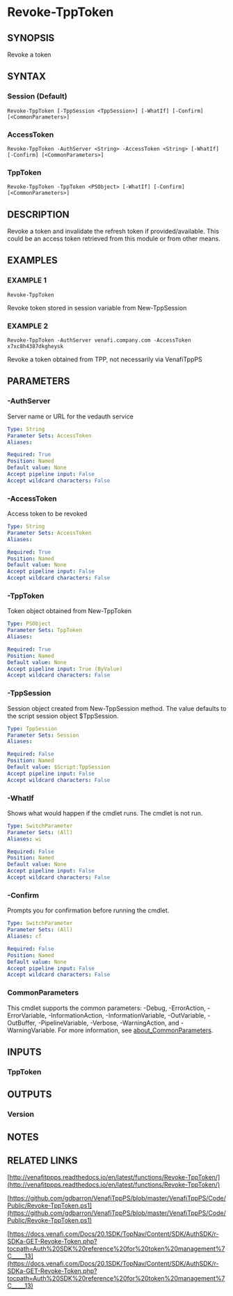 # Revoke-TppToken

## SYNOPSIS
Revoke a token

## SYNTAX

### Session (Default)
```
Revoke-TppToken [-TppSession <TppSession>] [-WhatIf] [-Confirm] [<CommonParameters>]
```

### AccessToken
```
Revoke-TppToken -AuthServer <String> -AccessToken <String> [-WhatIf] [-Confirm] [<CommonParameters>]
```

### TppToken
```
Revoke-TppToken -TppToken <PSObject> [-WhatIf] [-Confirm] [<CommonParameters>]
```

## DESCRIPTION
Revoke a token and invalidate the refresh token if provided/available.
This could be an access token retrieved from this module or from other means.

## EXAMPLES

### EXAMPLE 1
```
Revoke-TppToken
```

Revoke token stored in session variable from New-TppSession

### EXAMPLE 2
```
Revoke-TppToken -AuthServer venafi.company.com -AccessToken x7xc8h4387dkgheysk
```

Revoke a token obtained from TPP, not necessarily via VenafiTppPS

## PARAMETERS

### -AuthServer
Server name or URL for the vedauth service

```yaml
Type: String
Parameter Sets: AccessToken
Aliases:

Required: True
Position: Named
Default value: None
Accept pipeline input: False
Accept wildcard characters: False
```

### -AccessToken
Access token to be revoked

```yaml
Type: String
Parameter Sets: AccessToken
Aliases:

Required: True
Position: Named
Default value: None
Accept pipeline input: False
Accept wildcard characters: False
```

### -TppToken
Token object obtained from New-TppToken

```yaml
Type: PSObject
Parameter Sets: TppToken
Aliases:

Required: True
Position: Named
Default value: None
Accept pipeline input: True (ByValue)
Accept wildcard characters: False
```

### -TppSession
Session object created from New-TppSession method. 
The value defaults to the script session object $TppSession.

```yaml
Type: TppSession
Parameter Sets: Session
Aliases:

Required: False
Position: Named
Default value: $Script:TppSession
Accept pipeline input: False
Accept wildcard characters: False
```

### -WhatIf
Shows what would happen if the cmdlet runs.
The cmdlet is not run.

```yaml
Type: SwitchParameter
Parameter Sets: (All)
Aliases: wi

Required: False
Position: Named
Default value: None
Accept pipeline input: False
Accept wildcard characters: False
```

### -Confirm
Prompts you for confirmation before running the cmdlet.

```yaml
Type: SwitchParameter
Parameter Sets: (All)
Aliases: cf

Required: False
Position: Named
Default value: None
Accept pipeline input: False
Accept wildcard characters: False
```

### CommonParameters
This cmdlet supports the common parameters: -Debug, -ErrorAction, -ErrorVariable, -InformationAction, -InformationVariable, -OutVariable, -OutBuffer, -PipelineVariable, -Verbose, -WarningAction, and -WarningVariable. For more information, see [about_CommonParameters](http://go.microsoft.com/fwlink/?LinkID=113216).

## INPUTS

### TppToken
## OUTPUTS

### Version
## NOTES

## RELATED LINKS

[http://venafitppps.readthedocs.io/en/latest/functions/Revoke-TppToken/](http://venafitppps.readthedocs.io/en/latest/functions/Revoke-TppToken/)

[https://github.com/gdbarron/VenafiTppPS/blob/master/VenafiTppPS/Code/Public/Revoke-TppToken.ps1](https://github.com/gdbarron/VenafiTppPS/blob/master/VenafiTppPS/Code/Public/Revoke-TppToken.ps1)

[https://docs.venafi.com/Docs/20.1SDK/TopNav/Content/SDK/AuthSDK/r-SDKa-GET-Revoke-Token.php?tocpath=Auth%20SDK%20reference%20for%20token%20management%7C_____13](https://docs.venafi.com/Docs/20.1SDK/TopNav/Content/SDK/AuthSDK/r-SDKa-GET-Revoke-Token.php?tocpath=Auth%20SDK%20reference%20for%20token%20management%7C_____13)

